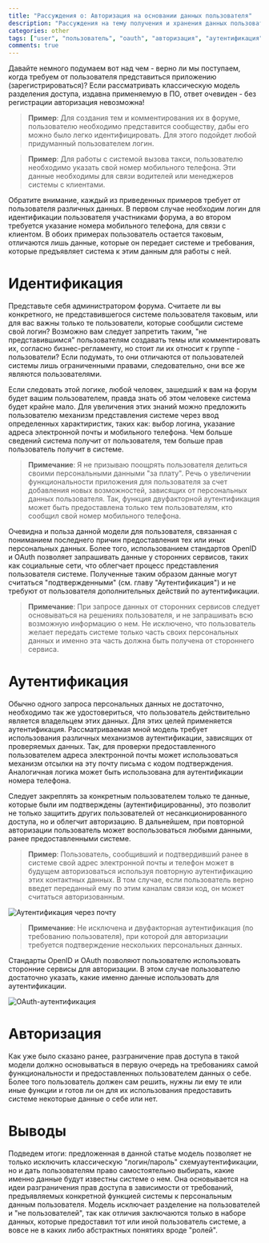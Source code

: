 ```yaml
---
title: "Рассуждения о: Авторизация на основании данных пользователя"
description: "Рассуждения на тему получения и хранения данных пользователей. Так ли хороша классическая модель логина/пароля, или от нее пора избавляться?"
categories: other
tags: ["user", "пользователь", "oauth", "авторизация", "аутентификация", "auth"]
comments: true
---
```

Давайте немного подумаем вот над чем - верно ли мы поступаем, когда требуем от пользователя представиться приложению (зарегистрироваться)? Если рассматривать классическую модель разделения доступа, издавна применяемую в ПО, ответ очевиден - без регистрации авторизация невозможна!

> **Пример**: Для создания тем и комментирования их в форуме, пользователю необходимо представится сообществу, дабы его можно было легко идентифицировать. Для этого подойдет любой придуманный пользователем логин.

> **Пример**: Для работы с системой вызова такси, пользователю необходимо указать свой номер мобильного телефона. Эти данные необходимы для связи водителей или менеджеров системы с клиентами.

Обратите внимание, каждый из приведенных примеров требует от пользователя различных данных. В первом случае необходим логин для идентификации пользователя участниками форума, а во втором требуется указание номера мобильного телефона, для связи с клиентом. В обоих примерах пользователь остается таковым, отличаются лишь данные, которые он передает системе и требования, которые предъявляет система к этим данным для работы с ней.

# Идентификация
Представьте себя администратором форума. Считаете ли вы конкретного, не представившегося системе пользователя таковым, или для вас важны только те пользователи, которые сообщили системе свой логин? Возможно вам следует запретить таким, "не представившимся" пользователям создавать темы или комментировать их, согласно бизнес-регламенту, но стоит ли их относит к группе - пользователи? Если подумать, то они отличаются от пользователей системы лишь ограниченными правами, следовательно, они все же являются пользователями.

Если следовать этой логике, любой человек, зашедший к вам на форум будет вашим пользователем, правда знать об этом человеке система будет крайне мало. Для увеличения этих знаний можно предложить пользователю механизм представления системе через ввод определенных характиристик, таких как: выбор логина, указание адреса электронной почты и мобильного телефона. Чем больше сведений система получит от пользователя, тем больше прав пользователь получит в системе.

> **Примечание**: Я не призываю поощрять пользователя делиться своими персональными данными "за плату". Речь о увеличении функциональности приложения для пользователя за счет добавления новых возможностей, зависящих от персональных данных пользователя. Так, функция двуфакторной аутентификация может быть предоставлена только тем пользователям, кто сообщил свой номер мобильного телефона.

Очевидна и польза данной модели для пользователя, связанная с пониманием последнего причин предоставления тех или иных персональных данных. Более того, использованием стандартов OpenID и OAuth позволяет запрашивать данные у сторонних сервисов, таких как социальные сети, что облегчает процесс представления пользователя системе. Полученные таким образом данные могут считаться "подтвержденными" (см. главу "Аутентификация") и не требуют от пользователя дополнительных действий по аутентификации.

> **Примечание**: При запросе данных от сторонних сервисов следует основываться на решениях пользователя, и не запрашивать всю возможную информацию о нем. Не исключено, что пользователь желает передать системе только часть своих персональных данных и именно эта часть должна быть получена от стороннего сервиса.

# Аутентификация
Обычно одного запроса персональных данных не достаточно, необходимо так же удостовериться, что пользователь действительно является владельцем этих данных. Для этих целей применяется аутентификация. Рассматриваемая мной модель требует использования различных механизмов аутентификации, зависящих от проверяемых данных. Так, для проверки предоставленного пользователем адреса электронной почты может использоваться механизм отсылки на эту почту письма с кодом подтверждения. Аналогичная логика может быть использована для аутентификации номера телефона.

Следует закреплять за конкретным пользователем только те данные, которые были им подтверждены (аутентифицированны), это позволит не только защитить других пользователей от несанкционированного доступа, но и облегчит авторизацию. В дальнейшем, при повторной авторизации пользователь может воспользоваться любыми данными, ранее предоставленными системе.

> **Пример**: Пользователь, сообщивший и подтвердивший ранее в системе свой адрес электронной почты и телефон может в будущем авторизоваться используя повторную аутентификацию этих контактных данных. В том случае, если пользователь верно введет переданный ему по этим каналам связи код, он может считаться авторизованным.

![Аутентификация через почту](https://www.plantuml.com/plantuml/png/SqmkoIzI22rEBU824GgwTWeN5bxOSR7nOjE5hHVsNDYWOALmOSw5VHTsAgJc9cRcADWgA9K25Jg0E7h9-RbAN6ZgGIRClx3lOZjG1Anx7f2n_sB3XGqNDW4LDbtiKRYm2sZW5eKBUu4ABko7gBtOZ6ammXXTeAbWzm7DcmNIZCUr47bqLo4Pi1Oekay1xgOjG6cW_TsA0000 "Аутентификация через почту")

> **Примечание**: Не исключена и двуфакторная аутентификация (по требованию пользователя), при которой для авторизации требуется подтверждение нескольких персональных данных.

Стандарты OpenID и OAuth позволяют пользователю использовать сторонние сервисы для авторизации. В этом случае пользователю достаточно указать, какие именно данные использовать для аутентификации.

![OAuth-аутентификация](https://www.plantuml.com/plantuml/png/XOux2i9054NxhEAPFYv0y5Uu16kHa48m1ABs9fRY1WGB5o04DJ0HZLkuRqVU6Ii_40O6tkUUTuRXCabbl8XIptuIz0H76CqqHuax2k-pV2-mgdMD6Wy-WsgY6KespdPLEe8z2jmuhsGKJsTpqOtepgPmGUtEzRqcJF3ZGhA_OdPWcUqmYVs_TbyH72XJiM7SOI4wSbBTHXfnBaB8oSeAdjGhA7ZbM7FTjbu0 "OAuth-аутентификация")

# Авторизация
Как уже было сказано ранее, разграничение прав доступа в такой модели должно основываться в первую очередь на требованиях самой функциональности и предоставленных пользователем данных о себе. Более того пользователь должен сам решить, нужны ли ему те или иные функции и готов ли он для их использования предоставить системе некоторые данные о себе или нет.

# Выводы
Подведем итоги: предложенная в данной статье модель позволяет не только исключить классическую "логин/пароль" схемуаутентификации, но и дать пользователям право самостоятельно выбирать, какие именно данные будут известны системе о нем. Она основывается на идеи разграничения прав доступа в зависимости от требований, предъявляемых конкретной функцией системы к персональным данным пользователя. Модель исключает разделение на пользователей и "не пользователей", так как отличия заключаются только в наборе данных, которые предоставил тот или иной пользователь системе, а вовсе не в каких либо абстрактных понятиях вроде "ролей".
